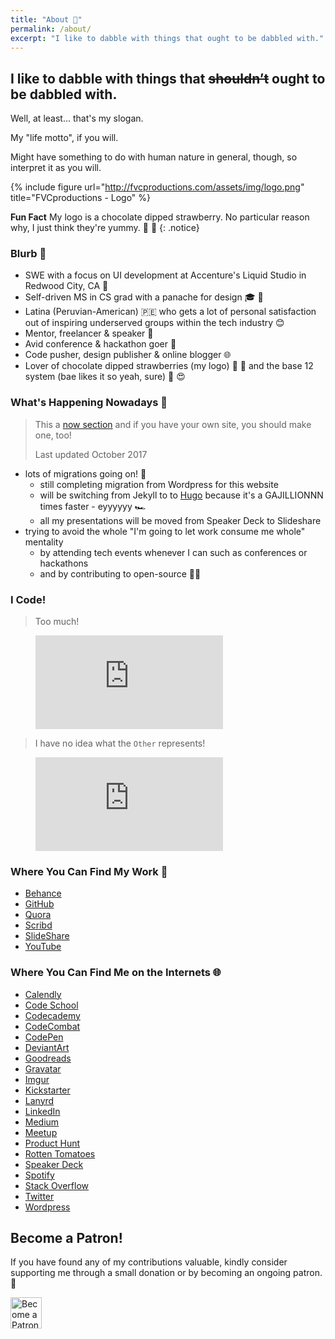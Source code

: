 ```yaml
---
title: "About 👀️"
permalink: /about/
excerpt: "I like to dabble with things that ought to be dabbled with."
---
```


<h2>I like to dabble with things that <del>shouldn’t</del> ought to be dabbled with.</h2>

Well, at least... that's my slogan.

My "life motto", if you will.

Might have something to do with human nature in general, though, so interpret it as you will.

{% include figure url="http://fvcproductions.com/assets/img/logo.png" title="FVCproductions - Logo" %}

**Fun Fact** My logo is a chocolate dipped strawberry. No particular reason why, I just think they're yummy. 🍓 🍫
{: .notice}

### Blurb 📇

- SWE with a focus on UI development at Accenture's Liquid Studio in Redwood City, CA 💼
- Self-driven MS in CS grad with a panache for design 🎓️ 🔨️
- Latina (Peruvian-American) 🇵🇪 who gets a lot of personal satisfaction out of inspiring underserved groups within the tech industry 😊
- Mentor, freelancer & speaker 💬️
- Avid conference & hackathon goer 🚗
- Code pusher, design publisher & online blogger 🌐️
- Lover of chocolate dipped strawberries (my logo) 🍓️ 🍫️ and the base 12 system (bae likes it so yeah, sure) 📐 😍

### What's Happening Nowadays 📅

> This a [now section](https://nownownow.com/about) and if you have your own site, you should make one, too!
>
> Last updated October 2017

- lots of migrations going on! 🦋️
  - still completing migration from Wordpress for this website
  - will be switching from Jekyll to to [Hugo](https://gohugo.io/) because it's a GAJILLIONNN times faster - eyyyyyy 🏎
  - all my presentations will be moved from Speaker Deck to Slideshare
- trying to avoid the whole "I'm going to let work consume me whole" mentality
  - by attending tech events whenever I can such as conferences or hackathons
  - and by contributing to open-source 👐🏽️

### I Code!

> Too much!

<figure><embed src="https://wakatime.com/share/@fvcproductions/96c7ec55-befc-4727-9b6b-d14b997dbcad.svg"></embed></figure>

> I have no idea what the `Other` represents!

<figure><embed src="https://wakatime.com/share/@fvcproductions/6a719475-6bdf-45d3-bc3d-f5faa2c952b7.svg"></embed></figure>

### Where You Can Find My Work 🍓️

- [Behance](https://behance.net/fvcproductions) <i class="fa fa-behance"></i>
- [GitHub](https://github.com/fvcproductions) <i class="fa fa-github"></i>
- [Quora](https://quora.com/profile/Frances-Coronel-1) <i class="fa fa-quora"></i>
- [Scribd](https://www.scribd.com/user/194063411/FVCproductions) <i class="fa fa-scribd"></i>
- [SlideShare](https://www.slideshare.net/FVCproductions) <i class="fa fa-slideshare"></i>
- [YouTube](https://youtube.com/+fvcproductions2013) <i class="fa fa-youtube-play"></i>

### Where You Can Find Me on the Internets 🌐

- [Calendly](https://calendly.com/fvcproductions) <i class="fa fa-calendar"></i>
- [Code School](https://www.codeschool.com/users/fvcproductions) <i class="fa fa-code-school"></i>
- [Codecademy](https://www.codecademy.com/fvcproductions) <i class="fa fa-codecademy"></i>
- [CodeCombat](https://codecombat.com/user/fvcproductions) <i class="fa fa-codecombat"></i>
- [CodePen](https://codepen.io/fvcproductions/) <i class="fa fa-codepen"></i>
- [DeviantArt](https://fvcproductions.deviantart.com/) <i class="fa fa-deviantart"></i>
- [Goodreads](//www.goodreads.com/user/show/27884143-frances-coronel) <i class="fa fa-goodreads"></i>
- [Gravatar](https://en.gravatar.com/fvcproductions) <i class="fa fa-gravatar"></i>
- [Imgur](//fvcproductions.imgur.com/) <i class="fa fa-imgur"></i>
- [Kickstarter](https://www.kickstarter.com/profile/fvcproductions1618) <i class="fa fa-kickstarter"></i>
- [Lanyrd](//lanyrd.com/profile/fvcproductions/) <i class="fa fa-lanyrd"></i>
- [LinkedIn](https://linkedin.com/in/fvcproductions) <i class="fa fa-linkedin"></i>
- [Medium](https://medium.com/@fvcproductions) <i class="fa fa-medium"></i>
- [Meetup](https://www.meetup.com/members/182920007/) <i class="fa fa-meetup"></i>
- [Product Hunt](https://www.producthunt.com/@fvcproductions) <i class="fa fa-product-hunt"></i>
- [Rotten Tomatoes](https://www.rottentomatoes.com/user/id/966430171) <i class="fa fa-rotten-tomatoes"></i>
- [Speaker Deck](https://speakerdeck.com/fvcproductions) <i class="fa fa-speaker-deck"></i>
- [Spotify](https://open.spotify.com/user/fvcproductions) <i class="fa fa-spotify"></i>
- [Stack Overflow](https://stackoverflow.com/users/3000467/fvcproductions) <i class="fa fa-stack-overflow"></i>
- [Twitter](https://twitter.com/fvcproductions) <i class="fa fa-twitter"></i>
- [Wordpress](https://fvcproductions.wordpress.com) <i class="fa fa-wordpress"></i>

## Become a Patron!

If you have found any of my contributions valuable, kindly consider supporting me through a small donation or by becoming an ongoing patron. 💛️

<a href="https://www.patreon.com/fvcproductions" target="_blank" rel="noopener"><img src="https://c5.patreon.com/external/logo/become_a_patron_button@2x.png" height="50" alt="Become a Patron!"></a>